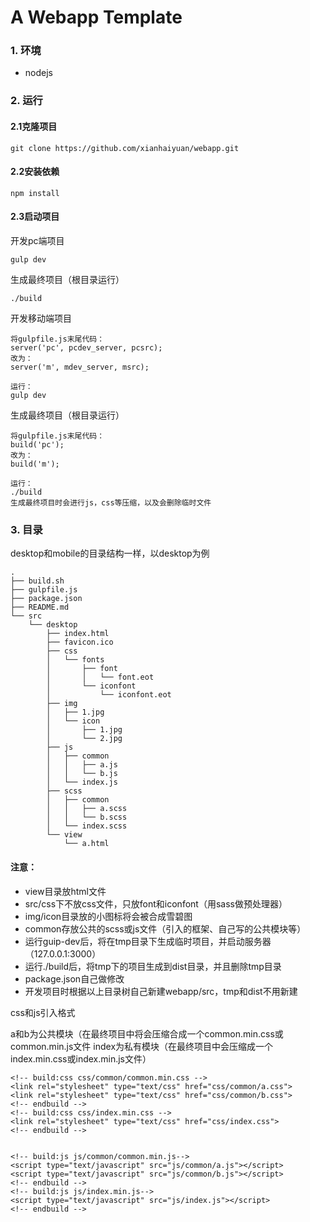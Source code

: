 # A Webapp Template
### 1. 环境
- nodejs

### 2. 运行
#### 2.1克隆项目

	git clone https://github.com/xianhaiyuan/webapp.git

#### 2.2安装依赖

	npm install
	
#### 2.3启动项目

 开发pc端项目

	gulp dev

生成最终项目（根目录运行）

	./build
	
开发移动端项目

	将gulpfile.js末尾代码：
	server('pc', pcdev_server, pcsrc);
	改为：
	server('m', mdev_server, msrc);
	
	运行：
	gulp dev
	
生成最终项目（根目录运行）

	将gulpfile.js末尾代码：
	build('pc');
	改为：
	build('m');
	
	运行：
	./build
	生成最终项目时会进行js，css等压缩，以及会删除临时文件
	
### 3. 目录

desktop和mobile的目录结构一样，以desktop为例

	.
	├── build.sh
	├── gulpfile.js
	├── package.json
	├── README.md
	└── src
	    └── desktop
	        ├── index.html
	        ├── favicon.ico
	        ├── css
	        │   └── fonts
	        │       ├── font
	        │       │   └── font.eot
	        │       └── iconfont
	        │           └── iconfont.eot
	        ├── img
	        │   ├── 1.jpg
	        │   └── icon
	        │       ├── 1.jpg
	        │       └── 2.jpg
	        ├── js
	        │   ├── common
	        │   │   ├── a.js
	        │   │   └── b.js
	        │   └── index.js
	        ├── scss
	        │   ├── common
	        │   │   ├── a.scss
	        │   │   └── b.scss
	        │   └── index.scss
	        └── view
	            └── a.html




#### 注意：

- view目录放html文件
- src/css下不放css文件，只放font和iconfont（用sass做预处理器）
- img/icon目录放的小图标将会被合成雪碧图
- common存放公共的scss或js文件（引入的框架、自己写的公共模块等）
- 运行guip-dev后，将在tmp目录下生成临时项目，并启动服务器（127.0.0.1:3000）
- 运行./build后，将tmp下的项目生成到dist目录，并且删除tmp目录
- package.json自己做修改
- 开发项目时根据以上目录树自己新建webapp/src，tmp和dist不用新建

css和js引入格式

a和b为公共模块（在最终项目中将会压缩合成一个common.min.css或common.min.js文件
index为私有模块（在最终项目中会压缩成一个index.min.css或index.min.js文件）

	<!-- build:css css/common/common.min.css -->
	<link rel="stylesheet" type="text/css" href="css/common/a.css">
	<link rel="stylesheet" type="text/css" href="css/common/b.css">
	<!-- endbuild -->
	<!-- build:css css/index.min.css -->
	<link rel="stylesheet" type="text/css" href="css/index.css">
	<!-- endbuild -->


	<!-- build:js js/common/common.min.js-->
	<script type="text/javascript" src="js/common/a.js"></script>
	<script type="text/javascript" src="js/common/b.js"></script>
	<!-- endbuild -->
	<!-- build:js js/index.min.js-->
	<script type="text/javascript" src="js/index.js"></script>
	<!-- endbuild -->
